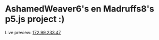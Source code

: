 # AshamedWeaver6's en Madruffs8's p5.js project :)

Live preview: [172.99.233.47](http://172.99.233.47/p5js)
